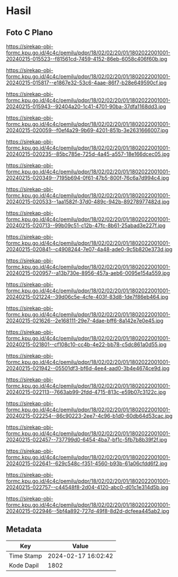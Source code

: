 # Hasil

## Foto C Plano

https://sirekap-obj-formc.kpu.go.id/4c4c/pemilu/pdpr/18/02/02/20/01/1802022001001-20240215-015523--f81561cd-7459-4152-86eb-6058c406f60b.jpg

https://sirekap-obj-formc.kpu.go.id/4c4c/pemilu/pdpr/18/02/02/20/01/1802022001001-20240215-015817--e1867e32-53c6-4aae-86f7-b28e649590cf.jpg

https://sirekap-obj-formc.kpu.go.id/4c4c/pemilu/pdpr/18/02/02/20/01/1802022001001-20240215-015943--92404a20-1c41-4701-90ba-37dfa1168dd3.jpg

https://sirekap-obj-formc.kpu.go.id/4c4c/pemilu/pdpr/18/02/02/20/01/1802022001001-20240215-020059--f0ef4a29-9b69-4201-851b-3e2631666007.jpg

https://sirekap-obj-formc.kpu.go.id/4c4c/pemilu/pdpr/18/02/02/20/01/1802022001001-20240215-020235--85bc785e-725d-4a45-a557-18e166dcec05.jpg

https://sirekap-obj-formc.kpu.go.id/4c4c/pemilu/pdpr/18/02/02/20/01/1802022001001-20240215-020349--7195b694-0f61-47b5-800f-76c6a7d994c4.jpg

https://sirekap-obj-formc.kpu.go.id/4c4c/pemilu/pdpr/18/02/02/20/01/1802022001001-20240215-020533--1aa1582f-37d0-489c-942b-89278977482d.jpg

https://sirekap-obj-formc.kpu.go.id/4c4c/pemilu/pdpr/18/02/02/20/01/1802022001001-20240215-020713--99b09c51-c12b-47fc-8b61-25abad3e227f.jpg

https://sirekap-obj-formc.kpu.go.id/4c4c/pemilu/pdpr/18/02/02/20/01/1802022001001-20240215-020841--c4908244-7e07-4a48-ade0-9c5b820e373d.jpg

https://sirekap-obj-formc.kpu.go.id/4c4c/pemilu/pdpr/18/02/02/20/01/1802022001001-20240215-020957--a13b730e-8956-457a-aeb6-0095e154a559.jpg

https://sirekap-obj-formc.kpu.go.id/4c4c/pemilu/pdpr/18/02/02/20/01/1802022001001-20240215-021224--39d06c5e-4cfe-403f-83d8-1de7f86eb464.jpg

https://sirekap-obj-formc.kpu.go.id/4c4c/pemilu/pdpr/18/02/02/20/01/1802022001001-20240215-021626--2e168111-29e7-4dae-bff6-8a142e7e0e45.jpg

https://sirekap-obj-formc.kpu.go.id/4c4c/pemilu/pdpr/18/02/02/20/01/1802022001001-20240215-021801--cf108c10-cc4b-4e22-bb78-c5dc861a0d55.jpg

https://sirekap-obj-formc.kpu.go.id/4c4c/pemilu/pdpr/18/02/02/20/01/1802022001001-20240215-021942--05501df3-bf6d-4ee4-aad0-3b4e4674ce9d.jpg

https://sirekap-obj-formc.kpu.go.id/4c4c/pemilu/pdpr/18/02/02/20/01/1802022001001-20240215-022113--7663ab99-2fdd-4715-813c-e59b07c3122c.jpg

https://sirekap-obj-formc.kpu.go.id/4c4c/pemilu/pdpr/18/02/02/20/01/1802022001001-20240215-022254--86c90223-2ee7-4c96-b1d0-60db64d53cac.jpg

https://sirekap-obj-formc.kpu.go.id/4c4c/pemilu/pdpr/18/02/02/20/01/1802022001001-20240215-022457--737799d0-6454-4ba7-bf1c-5fb7b8b39f2f.jpg

https://sirekap-obj-formc.kpu.go.id/4c4c/pemilu/pdpr/18/02/02/20/01/1802022001001-20240215-022641--629c548c-f351-4560-b93b-61a06cfdd6f2.jpg

https://sirekap-obj-formc.kpu.go.id/4c4c/pemilu/pdpr/18/02/02/20/01/1802022001001-20240215-022757--c44548f8-2d04-4120-abc0-d01c1e314d5b.jpg

https://sirekap-obj-formc.kpu.go.id/4c4c/pemilu/pdpr/18/02/02/20/01/1802022001001-20240215-022946--5bf4a892-727d-49f8-8d2d-dcfeea445ab2.jpg


## Metadata

| Key        | Value               |
| ---------- | ------------------- |
| Time Stamp | 2024-02-17 16:02:42 |
| Kode Dapil | 1802                |



